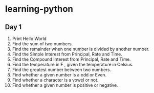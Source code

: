# learning-python
## Day 1
1. Print Hello World
2. Find the sum of two numbers. 
3. Find the remainder when one number is divided by another number.
4. Find the Simple Interest from Principal, Rate and Time.
5. Find the Compound Interest from Principal, Rate and Time.
6. Find the temperature in F , given the temperature in Celsius.
7. Find the greatest number between two numbers.
8. Find whether a given number is a odd or Even.
9. Find whether a character is a vowel or not.
10. Find whether a given number is positive or negative.

